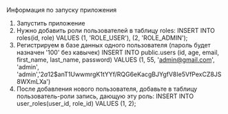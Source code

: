 Информация по запуску приложения
1. Запустить приложение
2. Нужно добавить роли пользователей в таблицу roles:
INSERT INTO roles(id, role)
  VALUES (1, 'ROLE_USER'), (2, 'ROLE_ADMIN'); 
3. Регистрируем в базе данных одного пользователя (пароль будет назначен '100' без кавычек)
   INSERT INTO public.users (id, age, email, first_name, last_name, password) VALUES (1, 55, 'admin@gmail.com', 'admin', 'admin','$2a$12$anT1UwwmrgK1tYYf/RQG6eKacgBJYgfV8Ie5VfPexCZ8JS8WXmLXa')
4. После добавления нового пользователя, добавьте в таблицу пользователь-роли запись, дающую эту роль:
INSERT INTO user_roles(user_id, role_id)
  VALUES (1, 2);
